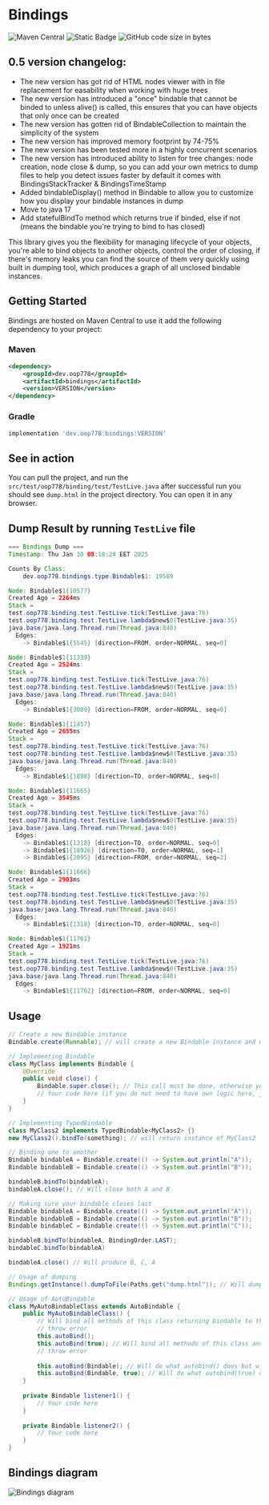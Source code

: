# Bindings
![Maven Central](https://img.shields.io/maven-central/v/dev.oop778/bindings)
![Static Badge](https://img.shields.io/badge/java_version-8--latest-brightgreen)
![GitHub code size in bytes](https://img.shields.io/github/languages/code-size/OOP-778/bindings)

## 0.5 version changelog:
- The new version has got rid of HTML nodes viewer with in file replacement for easability when working with huge trees
- The new version has introduced a "once" bindable that cannot be binded to unless alive() is called, this ensures that you can have objects that only once can be created
- The new version has gotten rid of BindableCollection to maintain the simplicity of the system
- The new version has improved memory footprint by 74-75%
- The new version has been tested more in a highly concurrent scenarios
- The new version has introduced ability to listen for tree changes: node creation, node close & dump, so you can add your own metrics to dump files to help you detect issues faster by default it comes with BindingsStackTracker & BindingsTimeStamp
- Added bindableDisplay() method in Bindable to allow you to customize how you display your bindable instances in dump
- Move to java 17
- Add statefulBindTo method which returns true if binded, else if not (means the bindable you're trying to bind to has closed)

This library gives you the flexibility for managing lifecycle of your objects, you're able to bind objects to another objects, control the order of closing, if there's memory leaks you can find the source of them very quickly using built in dumping tool, which produces a graph of all unclosed bindable instances.

## Getting Started

Bindings are hosted on Maven Central to use it add the following dependency to your project:

### Maven
```xml
<dependency>
    <groupId>dev.oop778</groupId>
    <artifactId>bindings</artifactId>
    <version>VERSION</version>
</dependency>
```

### Gradle
```gradle
implementation 'dev.oop778:bindings:VERSION'
```

## See in action
You can pull the project, and run the `src/test/oop778/binding/test/TestLive.java` after successful run you should see `dump.html` in the 
project directory. You can open it in any browser.

## Dump Result by running `TestLive` file
```java
=== Bindings Dump ===
Timestamp: Thu Jan 30 08:18:24 EET 2025

Counts By Class:
	dev.oop778.bindings.type.Bindable$1: 19589

Node: Bindable$1{10577}
Created Ago = 2264ms
Stack = 
test.oop778.binding.test.TestLive.tick(TestLive.java:76)
test.oop778.binding.test.TestLive.lambda$new$0(TestLive.java:35)
java.base/java.lang.Thread.run(Thread.java:840)
  Edges:
    -> Bindable$1{5545} [direction=FROM, order=NORMAL, seq=0]

Node: Bindable$1{11339}
Created Ago = 2524ms
Stack = 
test.oop778.binding.test.TestLive.tick(TestLive.java:76)
test.oop778.binding.test.TestLive.lambda$new$0(TestLive.java:35)
java.base/java.lang.Thread.run(Thread.java:840)
  Edges:
    -> Bindable$1{3089} [direction=FROM, order=NORMAL, seq=0]

Node: Bindable$1{11457}
Created Ago = 2655ms
Stack = 
test.oop778.binding.test.TestLive.tick(TestLive.java:76)
test.oop778.binding.test.TestLive.lambda$new$0(TestLive.java:35)
java.base/java.lang.Thread.run(Thread.java:840)
  Edges:
    -> Bindable$1{1898} [direction=TO, order=NORMAL, seq=0]

Node: Bindable$1{11665}
Created Ago = 3545ms
Stack = 
test.oop778.binding.test.TestLive.tick(TestLive.java:76)
test.oop778.binding.test.TestLive.lambda$new$0(TestLive.java:35)
java.base/java.lang.Thread.run(Thread.java:840)
  Edges:
    -> Bindable$1{1318} [direction=TO, order=NORMAL, seq=0]
    -> Bindable$1{18926} [direction=TO, order=NORMAL, seq=1]
    -> Bindable$1{2095} [direction=FROM, order=NORMAL, seq=2]

Node: Bindable$1{11666}
Created Ago = 2903ms
Stack = 
test.oop778.binding.test.TestLive.tick(TestLive.java:76)
test.oop778.binding.test.TestLive.lambda$new$0(TestLive.java:35)
java.base/java.lang.Thread.run(Thread.java:840)
  Edges:
    -> Bindable$1{1318} [direction=TO, order=NORMAL, seq=0]

Node: Bindable$1{11761}
Created Ago = 1921ms
Stack = 
test.oop778.binding.test.TestLive.tick(TestLive.java:76)
test.oop778.binding.test.TestLive.lambda$new$0(TestLive.java:35)
java.base/java.lang.Thread.run(Thread.java:840)
  Edges:
    -> Bindable$1{11762} [direction=FROM, order=NORMAL, seq=0]
```

## Usage
```java
// Create a new Bindable instance
Bindable.create(Runnable); // will create a new Bindable instance and will call your runnable once closed

// Implementing Bindable
class MyClass implements Bindable {
    @Override
    public void close() {
        Bindable.super.close(); // This call must be done, otherwise you'll get a memory leak
        // Your code here (if you do not need to have own logic here, just don't override it)
    }
}

// Implementing TypedBindable
class MyClass2 implements TypedBindable<MyClass2> {}
new MyClass2().bindTo(something); // will return instance of MyClass2    

// Binding one to another
Bindable bindableA = Bindable.create(() -> System.out.println("A"));
Bindable bindableB = Bindable.create(() -> System.out.println("B"));

bindableB.bindTo(bindableA);
bindableA.close(); // Will close both A and B

// Making sure your bindable closes last
Bindable bindableA = Bindable.create(() -> System.out.println("A"));
Bindable bindableB = Bindable.create(() -> System.out.println("B"));
Bindable bindableC = Bindable.create(() -> System.out.println("C"));

bindableB.bindTo(bindableA, BindingOrder.LAST);
bindableC.bindTo(bindableA)

bindableA.close() // Will produce B, C, A

// Usage of dumping
Bindings.getInstance().dumpToFile(Paths.get("dump.html")); // Will dump all unclosed bindable instances to the file

// Usage of AutoBindable
class MyAutoBindableClass extends AutoBindable {
    public MyAutoBindableClass() {
        // Will bind all methods of this class returning bindable to this instance if it's instance of Bindable otherwise 
        // throw error
        this.autoBind();
        this.autoBind(true); // Will bind all methods of this class and hierarchy (interfaces & extending classes) returning bindable to this instance if it's instance of Bindable otherwise 
        // throw error
        
        this.autoBind(Bindable); // Will do what autobind() does but will bind to specified Bindable
        this.autoBind(Bindable, true); // Will do what autobind(true) does but will bind to specified Bindable
    }
    
    private Bindable listener1() {
        // Your code here
    }
    
    private Bindable listener2() {
        // Your code here
    }
}

```

## Bindings diagram
![Bindings diagram](img/diagram.png)